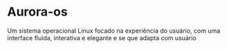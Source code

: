 # Aurora-os
Um sistema operacional Linux focado na experiência do usuário, com uma interface fluida, interativa e elegante e se que adapta com usuário
